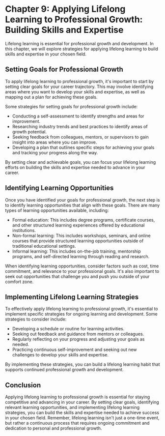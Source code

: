 Chapter 9: Applying Lifelong Learning to Professional Growth: Building Skills and Expertise
===========================================================================================

Lifelong learning is essential for professional growth and development. In this chapter, we will explore strategies for applying lifelong learning to build skills and expertise in your chosen field.

Setting Goals for Professional Growth
-------------------------------------

To apply lifelong learning to professional growth, it's important to start by setting clear goals for your career trajectory. This may involve identifying areas where you want to develop your skills and expertise, as well as mapping out a plan for achieving these goals.

Some strategies for setting goals for professional growth include:

* Conducting a self-assessment to identify strengths and areas for improvement.
* Researching industry trends and best practices to identify areas of growth potential.
* Seeking feedback from colleagues, mentors, or supervisors to gain insight into areas where you can improve.
* Developing a plan that outlines specific steps for achieving your goals and tracking your progress along the way.

By setting clear and achievable goals, you can focus your lifelong learning efforts on building the skills and expertise needed to advance in your career.

Identifying Learning Opportunities
----------------------------------

Once you have identified your goals for professional growth, the next step is to identify learning opportunities that align with these goals. There are many types of learning opportunities available, including:

* Formal education: This includes degree programs, certificate courses, and other structured learning experiences offered by educational institutions.
* Non-formal learning: This includes workshops, seminars, and online courses that provide structured learning opportunities outside of traditional educational settings.
* Informal learning: This includes on-the-job training, mentorship programs, and self-directed learning through reading and research.

When identifying learning opportunities, consider factors such as cost, time commitment, and relevance to your professional goals. It's also important to seek out opportunities that challenge you and push you outside of your comfort zone.

Implementing Lifelong Learning Strategies
-----------------------------------------

To effectively apply lifelong learning to professional growth, it's essential to implement specific strategies for ongoing learning and development. Some strategies to consider include:

* Developing a schedule or routine for learning activities.
* Seeking out feedback and guidance from mentors or colleagues.
* Regularly reflecting on your progress and adjusting your goals as needed.
* Practicing continuous self-improvement and seeking out new challenges to develop your skills and expertise.

By implementing these strategies, you can build a lifelong learning habit that supports continued professional growth and development.

Conclusion
----------

Applying lifelong learning to professional growth is essential for staying competitive and advancing in your career. By setting clear goals, identifying relevant learning opportunities, and implementing lifelong learning strategies, you can build the skills and expertise needed to achieve success in your chosen field. Remember, lifelong learning isn't just a one-time event, but rather a continuous process that requires ongoing commitment and dedication to personal and professional growth.
